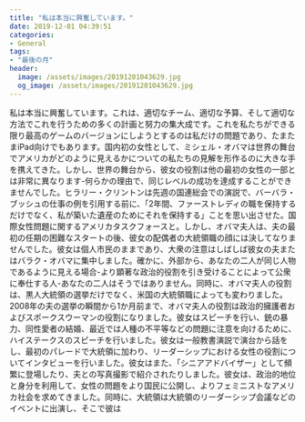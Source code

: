 ```yaml
---
title: "私は本当に興奮しています。"
date: 2019-12-01 04:39:51
categories:
- General
tags:
- "最後の月"
header:
  image: /assets/images/20191201043629.jpg
  og_image: /assets/images/20191201043629.jpg
---
```


私は本当に興奮しています。これは、適切なチーム、適切な予算、そして適切な方法でこれを行うための多くの計画と努力の集大成です。これを私たちができる限り最高のゲームのバージョンにしようとするのは私だけの問題であり、たまたまiPad向けでもあります。国内初の女性として、ミシェル・オバマは世界の舞台でアメリカがどのように見えるかについての私たちの見解を形作るのに大きな手を携えてきた。しかし、世界の舞台から、彼女の役割は他の最初の女性の一部とは非常に異なります-何らかの理由で、同じレベルの成功を達成することができませんでした。ヒラリー・クリントンは先週の国連総会での演説で、バーバラ・ブッシュの仕事の例を引用する前に、「2年間、ファーストレディの職を保持するだけでなく、私が築いた遺産のためにそれを保持する」ことを思い出させた。国際女性問題に関するアメリカタスクフォースと。しかし、オバマ夫人は、夫の最初の任期の困難なスタートの後、彼女の配偶者の大統領職の顔には決してなりませんでした。彼女は個人市民のままであり、大衆の注意はしばしば彼女の夫またはバラク・オバマに集中しました。確かに、外部から、あなたの二人が同じ人物であるように見える場合-より顕著な政治的役割を引き受けることによって公衆に奉仕する人-あなたの二人はそうではありません。同時に、オバマ夫人の役割は、黒人大統領の選挙だけでなく、米国の大統領職によっても変わりました。 2008年の夫の選挙の瞬間から1か月前まで、オバマ夫人の役割は政治的擁護者およびスポークスウーマンの役割になりました。彼女はスピーチを行い、銃の暴力、同性愛者の結婚、最近では人種の不平等などの問題に注意を向けるために、ハイステークスのスピーチを行いました。彼女は一般教書演説で演台から話をし、最初のパレードで大統領に加わり、リーダーシップにおける女性の役割についてインタビューを行いました。彼女はまた、「シニアアドバイザー」として頻繁に登場したり、夫との写真撮影で紹介されたりしました。彼女は、政治的地位と身分を利用して、女性の問題をより国民に公開し、よりフェミニストなアメリカ社会を求めてきました。同時に、大統領は大統領のリーダーシップ会議などのイベントに出演し、そこで彼は
